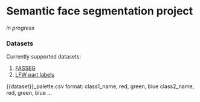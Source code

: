 # Semantic face segmentation project
*in progress*

### Datasets
Currently supported datasets: 
1) [FASSEG](https://github.com/massimomauro/FASSEG-repository)
2) [LFW part labels](http://vis-www.cs.umass.edu/lfw/part_labels/)

{{dataset}}_palette.csv format:
class1_name, red, green, blue
class2_name, red, green, blue
...